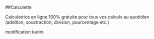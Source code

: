 ##Calculette

Calculatrice en ligne 100% gratuite pour tous vos calculs au quotidien (addition, soustraction, division, pourcentage etc.)

modification karim
